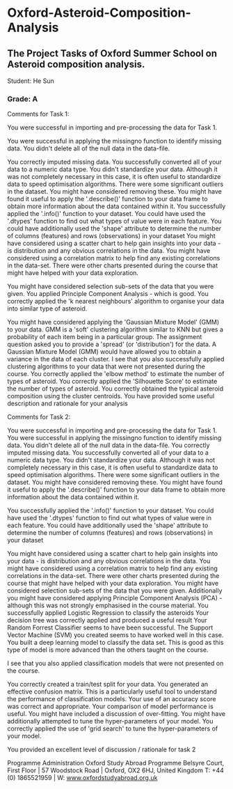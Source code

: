 # Oxford-Asteroid-Composition-Analysis

## The Project Tasks of Oxford Summer School on Asteroid composition analysis. 
Student: He  Sun

### Grade: A

Comments for Task 1:

You were successful in importing and pre-processing the data for Task 1.

You were successful in applying the missingno function to identify missing data. You didn't delete all of the null data in the data-file.

You correctly imputed missing data. You successfully converted all of your data to a numeric data type. You didn't standardize your data. Although it was not completely necessary in this case, it is often useful to standardize data to speed optimisation algorithms. There were some significant outliers in the dataset. You might have considered removing these. You might have found it useful to apply the '.describe()' function to your data frame to obtain more information about the data contained within it. You successfully applied the '.info()' function to your dataset. You could have used the '.dtypes' function to find out what types of value were in each feature. You could have additionally used the 'shape' attribute to determine the number of columns (features) and rows (observations) in your dataset You might have considered using a scatter chart to help gain insights into your data - is distribution and any obvious correlations in the data. You might have considered using a correlation matrix to help find any existing correlations in the data-set. There were other charts presented during the course that might have helped with your data exploration.

You might have considered selection sub-sets of the data that you were given. You applied Principle Component Analysis - which is good. You correctly applied the 'k nearest neighbours' algorithm to organise your data into similar type of asteroid.

You might have considered applying the 'Gaussian Mixture Model' (GMM) to your data. GMM is a 'soft' clustering algorithm similar to KNN but gives a probability of each item being in a particular group. The assignment question asked you to provide a 'spread' (or 'distribution') for the data. A Gaussian Mixture Model (GMM) would have allowed you to obtain a variance in the data of each cluster. I see that you also successfully applied clustering algorithms to your data that were not presented during the course. You correctly applied the 'elbow method' to estimate the number of types of asteroid. You correctly applied the 'Silhouette Score' to estimate the number of types of asteroid. You correctly obtained the typical asteroid composition using the cluster centroids. You have provided some useful description and rationale for your analysis

 

Comments for Task 2:

You were successful in importing and pre-processing the data for Task 1. You were successful in applying the missingno function to identify missing data. You didn't delete all of the null data in the data-file. You correctly imputed missing data. You successfully converted all of your data to a numeric data type. You didn't standardize your data. Although it was not completely necessary in this case, it is often useful to standardize data to speed optimisation algorithms. There were some significant outliers in the dataset. You might have considered removing these. You might have found it useful to apply the '.describe()' function to your data frame to obtain more information about the data contained within it.

You successfully applied the '.info()' function to your dataset. You could have used the '.dtypes' function to find out what types of value were in each feature. You could have additionally used the 'shape' attribute to determine the number of columns (features) and rows (observations) in your dataset

You might have considered using a scatter chart to help gain insights into your data - is distribution and any obvious correlations in the data. You might have considered using a correlation matrix to help find any existing correlations in the data-set. There were other charts presented during the course that might have helped with your data exploration. You might have considered selection sub-sets of the data that you were given. Additionally you might have considered applying Principle Component Analysis (PCA) - although this was not strongly emphasised in the course material. You successfully applied Logistic Regression to classify the asteroids Your decision tree was correctly applied and produced a useful result Your Random Forrest Classifier seems to have been successful. The Support Vector Machine (SVM) you created seems to have worked well in this case. You built a deep learning model to classify the data set. This is good as this type of model is more advanced than the others taught on the course.

I see that you also applied classification models that were not presented on the course.

You correctly created a train/test split for your data. You generated an effective confusion matrix. This is a particularly useful tool to understand the performance of classification models. Your use of  an accuracy score was correct and appropriate. Your comparison of model performance is useful. You might have included a discussion of over-fitting. You might have additionally attempted to tune the hyper-parameters of your model. You correctly applied the use of 'grid search' to tune the hyper-parameters of your model.

You provided an excellent level of discussion / rationale for task 2



Programme Administration
Oxford Study Abroad Programme
Belsyre Court, First Floor | 57 Woodstock Road | Oxford, OX2 6HJ, United Kingdom
T: +44 (0) 1865521959 | W: www.oxfordstudyabroad.org.uk

